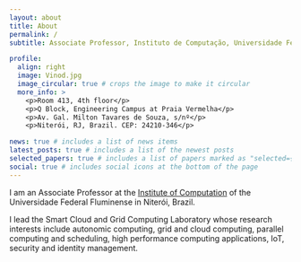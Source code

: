 ```yaml
---
layout: about
title: About
permalink: /
subtitle: Associate Professor, Instituto de Computação, Universidade Federal Fluminense</a>.

profile:
  align: right
  image: Vinod.jpg
  image_circular: true # crops the image to make it circular
  more_info: >
    <p>Room 413, 4th floor</p>
    <p>Q Block, Engineering Campus at Praia Vermelha</p>
    <p>Av. Gal. Milton Tavares de Souza, s/nº</p>
    <p>Niterói, RJ, Brazil. CEP: 24210-346</p>

news: true # includes a list of news items
latest_posts: true # includes a list of the newest posts
selected_papers: true # includes a list of papers marked as "selected={true}"
social: true # includes social icons at the bottom of the page
---
```


I am an Associate Professor at the [Institute of Computation](http://www.ic.uff.br) of the Universidade Federal Fluminense in Niterói, Brazil. 

I lead the Smart Cloud and Grid Computing Laboratory whose research interests include autonomic computing, grid and cloud computing, parallel computing and scheduling, high performance computing applications, IoT, security and identity management. 

